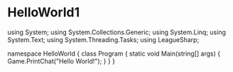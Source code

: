 # HelloWorld1
using System;
using System.Collections.Generic;
using System.Linq;
using System.Text;
using System.Threading.Tasks;
using LeagueSharp;

namespace HelloWorld
{
    class Program
    {
        static void Main(string[] args)
        {
            Game.PrintChat("Hello World!");
        }
    }
}
